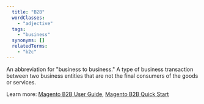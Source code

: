 ```yaml
---
  title: "B2B"
  wordClasses:
    - "adjective"
  tags:
    - "business"
  synonyms: []
  relatedTerms:
    - "b2c"
---
```

An abbreviation for "business to business." A type of business transaction between two business entities that are not the final consumers of the goods or services.

Learn more: [Magento B2B User Guide](https://docs.magento.com/m2/b2b/user_guide/getting-started.html), [Magento B2B Quick Start](https://docs.magento.com/m2/b2b/user_guide/quick-tour/b2b-quick-start.html)
